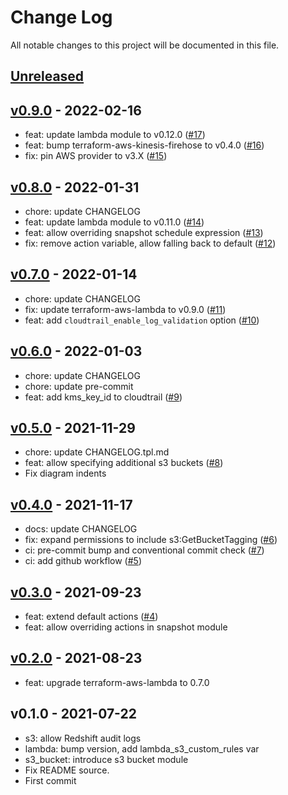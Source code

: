 # Change Log

All notable changes to this project will be documented in this file.

<a name="unreleased"></a>
## [Unreleased]



<a name="v0.9.0"></a>
## [v0.9.0] - 2022-02-16

- feat: update lambda module to v0.12.0 ([#17](https://github.com/observeinc/terraform-aws-lambda/issues/17))
- feat: bump terraform-aws-kinesis-firehose to v0.4.0 ([#16](https://github.com/observeinc/terraform-aws-lambda/issues/16))
- fix: pin AWS provider to v3.X ([#15](https://github.com/observeinc/terraform-aws-lambda/issues/15))


<a name="v0.8.0"></a>
## [v0.8.0] - 2022-01-31

- chore: update CHANGELOG
- feat: update lambda module to v0.11.0 ([#14](https://github.com/observeinc/terraform-aws-lambda/issues/14))
- feat: allow overriding snapshot schedule expression ([#13](https://github.com/observeinc/terraform-aws-lambda/issues/13))
- fix: remove action variable, allow falling back to default ([#12](https://github.com/observeinc/terraform-aws-lambda/issues/12))


<a name="v0.7.0"></a>
## [v0.7.0] - 2022-01-14

- chore: update CHANGELOG
- fix: update terraform-aws-lambda to v0.9.0 ([#11](https://github.com/observeinc/terraform-aws-lambda/issues/11))
- feat: add `cloudtrail_enable_log_validation` option ([#10](https://github.com/observeinc/terraform-aws-lambda/issues/10))


<a name="v0.6.0"></a>
## [v0.6.0] - 2022-01-03

- chore: update CHANGELOG
- chore: update pre-commit
- feat: add kms_key_id to cloudtrail ([#9](https://github.com/observeinc/terraform-aws-lambda/issues/9))


<a name="v0.5.0"></a>
## [v0.5.0] - 2021-11-29

- chore: update CHANGELOG.tpl.md
- feat: allow specifying additional s3 buckets ([#8](https://github.com/observeinc/terraform-aws-lambda/issues/8))
- Fix diagram indents


<a name="v0.4.0"></a>
## [v0.4.0] - 2021-11-17

- docs: update CHANGELOG
- fix: expand permissions to include s3:GetBucketTagging ([#6](https://github.com/observeinc/terraform-aws-lambda/issues/6))
- ci: pre-commit bump and conventional commit check ([#7](https://github.com/observeinc/terraform-aws-lambda/issues/7))
- ci: add github workflow ([#5](https://github.com/observeinc/terraform-aws-lambda/issues/5))


<a name="v0.3.0"></a>
## [v0.3.0] - 2021-09-23

- feat: extend default actions ([#4](https://github.com/observeinc/terraform-aws-lambda/issues/4))
- feat: allow overriding actions in snapshot module


<a name="v0.2.0"></a>
## [v0.2.0] - 2021-08-23

- feat: upgrade terraform-aws-lambda to 0.7.0


<a name="v0.1.0"></a>
## v0.1.0 - 2021-07-22

- s3: allow Redshift audit logs
- lambda: bump version, add lambda_s3_custom_rules var
- s3_bucket: introduce s3 bucket module
- Fix README source.
- First commit


[Unreleased]: https://github.com/observeinc/terraform-aws-lambda/compare/v0.9.0...HEAD
[v0.9.0]: https://github.com/observeinc/terraform-aws-lambda/compare/v0.8.0...v0.9.0
[v0.8.0]: https://github.com/observeinc/terraform-aws-lambda/compare/v0.7.0...v0.8.0
[v0.7.0]: https://github.com/observeinc/terraform-aws-lambda/compare/v0.6.0...v0.7.0
[v0.6.0]: https://github.com/observeinc/terraform-aws-lambda/compare/v0.5.0...v0.6.0
[v0.5.0]: https://github.com/observeinc/terraform-aws-lambda/compare/v0.4.0...v0.5.0
[v0.4.0]: https://github.com/observeinc/terraform-aws-lambda/compare/v0.3.0...v0.4.0
[v0.3.0]: https://github.com/observeinc/terraform-aws-lambda/compare/v0.2.0...v0.3.0
[v0.2.0]: https://github.com/observeinc/terraform-aws-lambda/compare/v0.1.0...v0.2.0
